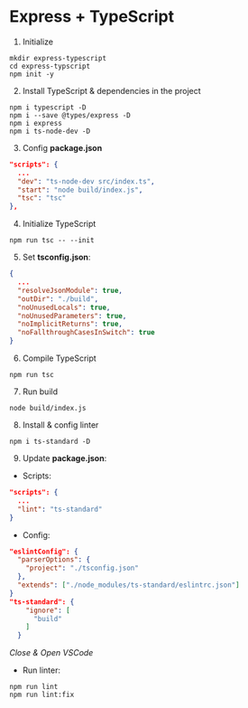 # Express + TypeScript

1. Initialize
```console
mkdir express-typescript
cd express-typscript
npm init -y

```

2. Install TypeScript & dependencies in the project
```console
npm i typescript -D
npm i --save @types/express -D
npm i express
npm i ts-node-dev -D

```

3. Config __package.json__
```json
"scripts": {
  ...
  "dev": "ts-node-dev src/index.ts",
  "start": "node build/index.js",
  "tsc": "tsc"
},

```

4. Initialize TypeScript
```console
npm run tsc -- --init
```

5. Set __tsconfig.json__:
```json
{
  ...
  "resolveJsonModule": true,
  "outDir": "./build",
  "noUnusedLocals": true,
  "noUnusedParameters": true,
  "noImplicitReturns": true,
  "noFallthroughCasesInSwitch": true
}
```
6. Compile TypeScript
```console
npm run tsc
```

7. Run build
```console
node build/index.js
```

8. Install & config linter
```console
npm i ts-standard -D
```

9. Update __package.json__:
* Scripts:
```json
"scripts": {
  ...
  "lint": "ts-standard"
}
```
* Config:
```json
"eslintConfig": {
  "parserOptions": {
    "project": "./tsconfig.json"
  },
  "extends": ["./node_modules/ts-standard/eslintrc.json"]
}
"ts-standard": {
    "ignore": [
      "build"
    ]
  }
```
*Close & Open VSCode*

* Run linter:
```
npm run lint
npm run lint:fix
```
